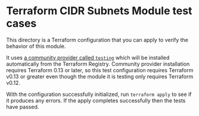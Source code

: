 # Terraform CIDR Subnets Module test cases

This directory is a Terraform configuration that you can apply to verify the
behavior of this module.

It uses
[a community provider called `testing`](https://github.com/apparentlymart/terraform-provider-testing)
which will be installed automatically from the Terraform Registry. Community
provider installation requires Terraform 0.13 or later, so this test
configuration requires Terraform v0.13 or greater even though the module it
is testing only requires Terraform v0.12.

With the configuration successfully initialized, run `terraform apply` to see
if it produces any errors. If the apply completes successfully then the tests
have passed.
